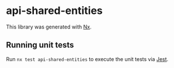 # api-shared-entities

This library was generated with [Nx](https://nx.dev).

## Running unit tests

Run `nx test api-shared-entities` to execute the unit tests via [Jest](https://jestjs.io).
